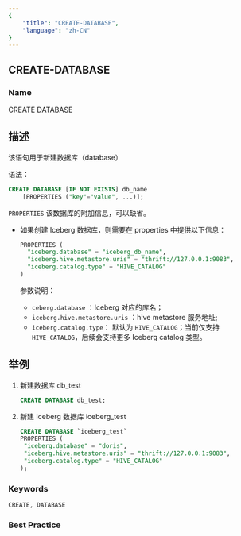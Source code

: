 ```yaml
---
{
    "title": "CREATE-DATABASE",
    "language": "zh-CN"
}
---
```


## CREATE-DATABASE

### Name

CREATE DATABASE

## 描述

该语句用于新建数据库（database）

语法：

```sql
CREATE DATABASE [IF NOT EXISTS] db_name
    [PROPERTIES ("key"="value", ...)];
```

`PROPERTIES` 该数据库的附加信息，可以缺省。

- 如果创建 Iceberg 数据库，则需要在 properties 中提供以下信息：

  ```sql
  PROPERTIES (
    "iceberg.database" = "iceberg_db_name",
    "iceberg.hive.metastore.uris" = "thrift://127.0.0.1:9083",
    "iceberg.catalog.type" = "HIVE_CATALOG"
  )
  ```

  参数说明：
  
  - `ceberg.database` ：Iceberg 对应的库名；
  - `iceberg.hive.metastore.uris` ：hive metastore 服务地址;
  - `iceberg.catalog.type`： 默认为 `HIVE_CATALOG`；当前仅支持 `HIVE_CATALOG`，后续会支持更多 Iceberg catalog 类型。

## 举例

1. 新建数据库 db_test

   ```sql
   CREATE DATABASE db_test;
   ```

2. 新建 Iceberg 数据库 iceberg_test

   ```sql
   CREATE DATABASE `iceberg_test`
   PROPERTIES (
   	"iceberg.database" = "doris",
   	"iceberg.hive.metastore.uris" = "thrift://127.0.0.1:9083",
   	"iceberg.catalog.type" = "HIVE_CATALOG"
   );
   ```

### Keywords

```text
CREATE, DATABASE
```

### Best Practice

